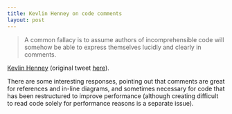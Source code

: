 ```yaml
---
title: Kevlin Henney on code comments
layout: post
---
```


> A common fallacy is to assume authors of incomprehensible code will somehow be able to express themselves lucidly and clearly in comments.

[Kevlin Henney][1] (original tweet [here][2]).

There are some interesting responses, pointing out that comments are great for references and in-line diagrams, and sometimes necessary for code that has been restructured to improve performance (although creating difficult to read code solely for performance reasons is a separate issue).

 [1]: http://kevlin.tel/ "kevlin.tel"
 [2]: https://twitter.com/KevlinHenney/status/381021802941906944 "Kevlin Henney - A common fallacy is to assume ..."